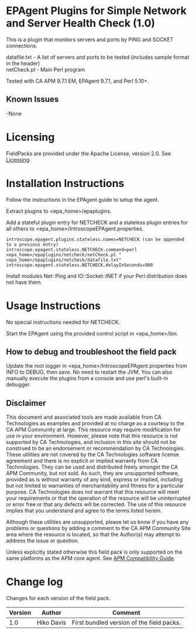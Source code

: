 # EPAgent Plugins for Simple Network and Server Health Check (1.0)

This is a plugin that monitors servers and ports by PING and SOCKET connections.

datafile.txt - A list of servers and ports to be tested (includes sample format in the header)  
netCheck.pl - Main Perl program 

Tested with CA APM 9.7.1 EM, EPAgent 9.7.1, and Perl 5.10+.

## Known Issues
-None

# Licensing
FieldPacks are provided under the Apache License, version 2.0. See [Licensing](https://www.apache.org/licenses/LICENSE-2.0).


# Installation Instructions

Follow the instructions in the EPAgent guide to setup the agent.

Extract plugins to <epa_home>/epaplugins.

Add a stateful plugin entry for NETCHECK and a stateless plugin entries for all others to \<epa_home\>/IntroscopeEPAgent.properties.

	introscope.epagent.plugins.stateless.names=NETCHECK (can be appended to a previous entry)
	introscope.epagent.stateless.NETCHECK.command=perl <epa_home>/epaplugins/netcheck/netCheck.pl "<epa_home>/epaplugins/netcheck/datafile.txt"
    introscope.epagent.stateless.NETCHECK.delayInSeconds=900
  
Install modules Net::Ping and IO::Socket::INET if your Perl distribution does not have them.

# Usage Instructions
No special instructions needed for NETCHECK.

Start the EPAgent using the provided control script in \<epa_home\>/bin.

## How to debug and troubleshoot the field pack
Update the root logger in \<epa_home\>/IntroscopeEPAgent.properties from INFO to DEBUG, then save. No need to restart the JVM.
You can also manually execute the plugins from a console and use perl's built-in debugger.

## Disclaimer
This document and associated tools are made available from CA Technologies as examples and provided at no charge as a courtesy to the CA APM Community at large. This resource may require modification for use in your environment. However, please note that this resource is not supported by CA Technologies, and inclusion in this site should not be construed to be an endorsement or recommendation by CA Technologies. These utilities are not covered by the CA Technologies software license agreement and there is no explicit or implied warranty from CA Technologies. They can be used and distributed freely amongst the CA APM Community, but not sold. As such, they are unsupported software, provided as is without warranty of any kind, express or implied, including but not limited to warranties of merchantability and fitness for a particular purpose. CA Technologies does not warrant that this resource will meet your requirements or that the operation of the resource will be uninterrupted or error free or that any defects will be corrected. The use of this resource implies that you understand and agree to the terms listed herein.

Although these utilities are unsupported, please let us know if you have any problems or questions by adding a comment to the CA APM Community Site area where the resource is located, so that the Author(s) may attempt to address the issue or question.

Unless explicitly stated otherwise this field pack is only supported on the same platforms as the APM core agent. See [APM Compatibility Guide](http://www.ca.com/us/support/ca-support-online/product-content/status/compatibility-matrix/application-performance-management-compatibility-guide.aspx).


# Change log
Changes for each version of the field pack.

Version | Author | Comment
--------|--------|--------
1.0 | Hiko Davis | First bundled version of the field packs.
